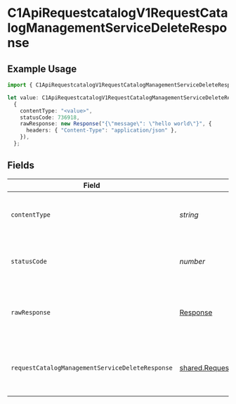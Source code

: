 # C1ApiRequestcatalogV1RequestCatalogManagementServiceDeleteResponse

## Example Usage

```typescript
import { C1ApiRequestcatalogV1RequestCatalogManagementServiceDeleteResponse } from "conductorone-sdk-typescript/sdk/models/operations";

let value: C1ApiRequestcatalogV1RequestCatalogManagementServiceDeleteResponse =
  {
    contentType: "<value>",
    statusCode: 736918,
    rawResponse: new Response("{\"message\": \"hello world\"}", {
      headers: { "Content-Type": "application/json" },
    }),
  };
```

## Fields

| Field                                                                                                                               | Type                                                                                                                                | Required                                                                                                                            | Description                                                                                                                         |
| ----------------------------------------------------------------------------------------------------------------------------------- | ----------------------------------------------------------------------------------------------------------------------------------- | ----------------------------------------------------------------------------------------------------------------------------------- | ----------------------------------------------------------------------------------------------------------------------------------- |
| `contentType`                                                                                                                       | *string*                                                                                                                            | :heavy_check_mark:                                                                                                                  | HTTP response content type for this operation                                                                                       |
| `statusCode`                                                                                                                        | *number*                                                                                                                            | :heavy_check_mark:                                                                                                                  | HTTP response status code for this operation                                                                                        |
| `rawResponse`                                                                                                                       | [Response](https://developer.mozilla.org/en-US/docs/Web/API/Response)                                                               | :heavy_check_mark:                                                                                                                  | Raw HTTP response; suitable for custom response parsing                                                                             |
| `requestCatalogManagementServiceDeleteResponse`                                                                                     | [shared.RequestCatalogManagementServiceDeleteResponse](../../../sdk/models/shared/requestcatalogmanagementservicedeleteresponse.md) | :heavy_minus_sign:                                                                                                                  | Empty response with a status code indicating success.                                                                               |